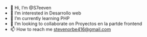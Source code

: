 - 👋 Hi, I’m @S7eeven
- 👀 I’m interested in  Desarrollo web
- 🌱 I’m currently learning  PHP
- 💞️ I’m looking to collaborate on Proyectos en la partde frontend
- 📫 How to reach me  stevenorbe416@gmail.com

<!---
S7eeven/S7eeven is a ✨ special ✨ repository because its `README.md` (this file) appears on your GitHub profile.
You can click the Preview link to take a look at your changes.
--->
